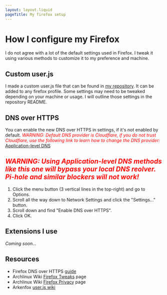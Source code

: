 ```yaml
---
layout: layout.liquid
pageTitle: My firefox setup
---
```

# How I configure my Firefox
I do not agree with a lot of the default settings used in Firefox. I tweak it using various methods to customize it to my preference and machine.

## Custom user.js
I made a custom user.js file that can be found in [my repository](https://github.com/Kellegram/my-user-js). It can be added to any firefox profile. Some settings may need to be tweaked depending on your machine or usage. I will outline those settings in the repository README.

## DNS over HTTPS
You can enable the new DNS over HTTPS in settings, if it's not enabled by default.
<span style="color:red"> *WARNING: Default DNS provider is Cloudflare, if you do not trust Cloudflare, use the following link to learn how to change the DNS provider:*</span> [Application-level DNS](https://wiki.archlinux.org/index.php/Domain_name_resolution#Application-level_DNS)

<span style="color:red"> *WARNING: Using Application-level DNS methods like this one will bypass your local DNS reolver. Pi-hole and similar blockers will not work!* </span>
---
1. Click the menu button (3 vertical lines in the top-right) and go to Options.
2. Scroll all the way down to Network Settings and click the "Settings..." button.
3. Scroll down and find "Enable DNS over HTTPS".
4. Click OK.

## Extensions I use
_Coming soon..._


## Resources
* Firefox DNS over HTTPS [guide](https://support.mozilla.org/en-US/kb/firefox-dns-over-https)
* Archlinux Wiki [Firefox Tweaks](https://wiki.archlinux.org/index.php/Firefox/Tweaks) page
* Archlinux Wiki [Firefox Privacy](https://wiki.archlinux.org/index.php/Firefox/Privacy) page
* Arkenfox [user.js wiki](https://github.com/arkenfox/user.js/wiki)